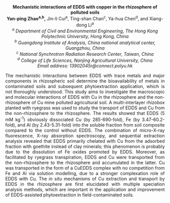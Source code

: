 <center><strong>Mechanistic interactions of EDDS with copper in the rhizosphere of
polluted soils</strong>

<center><strong>Yan-ping Zhao<sup>a,b</sup>,</strong> Jin-li Cui<sup>a</sup>, Ting-shan Chan<sup>c</sup>, Ya-hua
Chen<sup>d</sup>, and Xiang-dong Li<sup>a</sup>

<center><i><sup>a</sup> Department of Civil and Environmental Engineering, The Hong Kong
Polytechnic University, Hong Kong, China</i>

<center><i><sup>b</sup> Guangdong Institute of Analysis, China national analytical center,
Guangzhou, China</i>

<center><i><sup>c</sup> National Synchrotron Radiation Research Center, Taiwan, China</i>

<center><i><sup>d</sup> College of Life Sciences, Nanjing Agricultural University, China</i>

<center><i>Email address: 13902045r@connect.polyu.hk </i>


<p style="text-align:justify">The mechanistic interactions between EDDS with trace metals and major
components in rhizospheric soil determine the bioavailability of metals
in contaminated soils and subsequent phytoextraction application, which
is not thoroughly understood. This study aims to investigate the
macroscopic and molecular interactions of EDDS with Cu in the
rhizosphere and the non-rhizosphere of Cu mine polluted agricultural
soil. A multi-interlayer rhizobox planted with ryegrass was used to
study the transport of EDDS and Cu from the non-rhizosphere to the
rhizosphere. The results showed that EDDS (5 mM kg<sup>-1</sup>) obviously
dissociated Cu (by 285-690-fold), Fe (by 3.47-60.2-fold), and Al (by
2.43-5.31-fold) into the soluble fraction from soil composite compared
to the control without EDDS. The combination of micro-X-ray
fluorescence, X-ray absorption spectroscopy, and sequential extraction
analysis revealed that EDDS primarily chelated with Cu from the adsorbed
fraction with goethite instead of clay minerals; this phenomenon is
probably due to the dissolution of Fe oxides promoted by EDDS. Moreover,
as facilitated by ryegrass transpiration, EDDS and Cu were transported
from the non-rhizosphere to the rhizosphere and accumulated in the
latter. Cu was transported in the form of a CuEDDS complex with no
competition from Fe and Al via solution modelling, due to a stronger
complexation role of EDDS with Cu. The <i>in situ</i> mechanisms of Cu
extraction and transport by EDDS in the rhizosphere are first elucidated
with multiple speciation analysis methods, which are important in the
application and improvement of EDDS-assisted phytoextraction in
field-contaminated soils.
